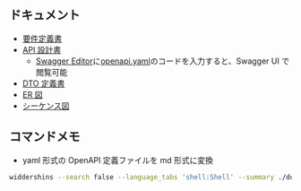 ## ドキュメント

- [要件定義書](./docs/requirements.md)
- [API 設計書](./docs/openapi.md)
  - [Swagger Editor](https://editor.swagger.io/)に[openapi.yaml](./docs/openapi.yaml)のコードを入力すると、Swagger UI で閲覧可能
- [DTO 定義書](./docs/dto.md)
- [ER 図](./docs/er.md)
- [シーケンス図](./docs/sequence.md)

## コマンドメモ

- yaml 形式の OpenAPI 定義ファイルを md 形式に変換

```bash
widdershins --search false --language_tabs 'shell:Shell' --summary ./docs/openapi.yaml -o ./docs/openapi.md
```
